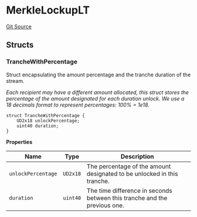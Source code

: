 # MerkleLockupLT

[Git Source](https://github.com/sablier-labs/v2-periphery/blob/73831c7dcaa5ec4e2fed6caa0f8040154e53030a/src/types/DataTypes.sol)

## Structs

### TrancheWithPercentage

Struct encapsulating the amount percentage and the tranche duration of the stream.

_Each recipient may have a different amount allocated, this struct stores the percentage of the amount designated for
each duration unlock. We use a 18 decimals format to represent percentages: 100% = 1e18._

```solidity
struct TrancheWithPercentage {
    UD2x18 unlockPercentage;
    uint40 duration;
}
```

**Properties**

| Name               | Type     | Description                                                               |
| ------------------ | -------- | ------------------------------------------------------------------------- |
| `unlockPercentage` | `UD2x18` | The percentage of the amount designated to be unlocked in this tranche.   |
| `duration`         | `uint40` | The time difference in seconds between this tranche and the previous one. |
